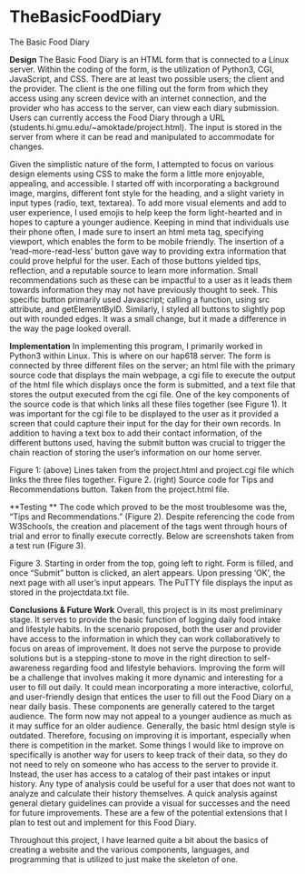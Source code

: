 # TheBasicFoodDiary
The Basic Food Diary 

**Design**
The Basic Food Diary is an HTML form that is connected to a Linux server. Within the coding of the form, is the utilization of Python3, CGI, JavaScript, and CSS. There are at least two possible users; the client and the provider. The client is the one filling out the form from which they access using any screen device with an internet connection, and the provider who has access to the server, can view each diary submission. Users can currently access the Food Diary through a URL (students.hi.gmu.edu/~amoktade/project.html). The input is stored in the server from where it can be read and manipulated to accommodate for changes. 

Given the simplistic nature of the form, I attempted to focus on various design elements using CSS to make the form a little more enjoyable, appealing, and accessible. I started off with incorporating a background image, margins, different font style for the heading, and a slight variety in input types (radio, text, textarea). To add more visual elements and add to user experience, I used emojis to help keep the form light-hearted and in hopes to capture a younger audience. Keeping in mind that individuals use their phone often, I made sure to insert an html meta tag, specifying viewport, which enables the form to be mobile friendly. The insertion of a ‘read-more-read-less’ button gave way to providing extra information that could prove helpful for the user. Each of those buttons yielded tips, reflection, and a reputable source to learn more information. Small recommendations such as these can be impactful to a user as it leads them towards information they may not have previously thought to seek. This specific button primarily used Javascript; calling a function, using src attribute, and getElementByID. Similarly, I styled all buttons to slightly pop out with rounded edges. It was a small change, but it made a difference in the way the page looked overall. 

**Implementation**
In implementing this program, I primarily worked in Python3 within Linux. This is where on our hap618 server. The form is connected by three different files on the server; an html file with the primary source code that displays the main webpage, a cgi file to execute the output of the html file which displays once the form is submitted, and a text file that stores the output executed from the cgi file. One of the key components of the source code is that which links all these files together (see Figure 1). It was important for the cgi file to be displayed to the user as it provided a screen that could capture their input for the day for their own records. In addition to having a text box to add their contact information, of the different buttons used, having the submit button was crucial to trigger the chain reaction of storing the user’s information on our home server. 
 
 
 
Figure 1: (above) Lines taken from the project.html and project.cgi file which links the three files together. 
Figure 2. (right) Source code for Tips and Recommendations button. Taken from the project.html file.

**Testing **
The code which proved to be the most troublesome was the, “Tips and Recommendations.” (Figure 2). Despite referencing the code from W3Schools, the creation and placement of the tags went through hours of trial and error to finally execute correctly. Below are screenshots taken from a test run (Figure 3).
     
Figure 3. Starting in order from the top, going left to right. Form is filled, and once “Submit” button is clicked, an alert appears. Upon pressing ‘OK’, the next page with all user’s input appears. The PuTTY file displays the input as stored in the projectdata.txt file. 

**Conclusions & Future Work** 
Overall, this project is in its most preliminary stage. It serves to provide the basic function of logging daily food intake and lifestyle habits. In the scenario proposed, both the user and provider have access to the information in which they can work collaboratively to focus on areas of improvement. It does not serve the purpose to provide solutions but is a stepping-stone to move in the right direction to self-awareness regarding food and lifestyle behaviors. 
Improving the form will be a challenge that involves making it more dynamic and interesting for a user to fill out daily. It could mean incorporating a more interactive, colorful, and user-friendly design that entices the user to fill out the Food Diary on a near daily basis. These components are generally catered to the target audience. The form now may not appeal to a younger audience as much as it may suffice for an older audience. Generally, the basic html design style is outdated. Therefore, focusing on improving it is important, especially when there is competition in the market. Some things I would like to improve on specifically is another way for users to keep track of their data, so they do not need to rely on someone who has access to the server to provide it. Instead, the user has access to a catalog of their past intakes or input history. Any type of analysis could be useful for a user that does not want to analyze and calculate their history themselves. A quick analysis against general dietary guidelines can provide a visual for successes and the need for future improvements. These are a few of the potential extensions that I plan to test out and implement for this Food Diary. 

Throughout this project, I have learned quite a bit about the basics of creating a website and the various components, languages, and programming that is utilized to just make the skeleton of one.
